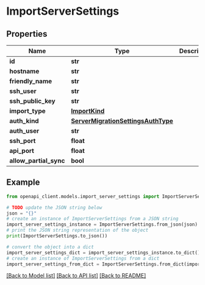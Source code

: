 # ImportServerSettings


## Properties

Name | Type | Description | Notes
------------ | ------------- | ------------- | -------------
**id** | **str** |  | 
**hostname** | **str** |  | 
**friendly_name** | **str** |  | 
**ssh_user** | **str** |  | 
**ssh_public_key** | **str** |  | 
**import_type** | [**ImportKind**](ImportKind.md) |  | 
**auth_kind** | [**ServerMigrationSettingsAuthType**](ServerMigrationSettingsAuthType.md) |  | 
**auth_user** | **str** |  | 
**ssh_port** | **float** |  | 
**api_port** | **float** |  | 
**allow_partial_sync** | **bool** |  | 

## Example

```python
from openapi_client.models.import_server_settings import ImportServerSettings

# TODO update the JSON string below
json = "{}"
# create an instance of ImportServerSettings from a JSON string
import_server_settings_instance = ImportServerSettings.from_json(json)
# print the JSON string representation of the object
print(ImportServerSettings.to_json())

# convert the object into a dict
import_server_settings_dict = import_server_settings_instance.to_dict()
# create an instance of ImportServerSettings from a dict
import_server_settings_from_dict = ImportServerSettings.from_dict(import_server_settings_dict)
```
[[Back to Model list]](../README.md#documentation-for-models) [[Back to API list]](../README.md#documentation-for-api-endpoints) [[Back to README]](../README.md)


